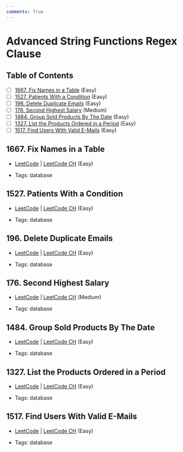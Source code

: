 ```yaml
---
comments: True
---
```


# Advanced String Functions Regex Clause

## Table of Contents

- [ ] [1667. Fix Names in a Table](https://leetcode.cn/problems/fix-names-in-a-table/) (Easy)
- [ ] [1527. Patients With a Condition](https://leetcode.cn/problems/patients-with-a-condition/) (Easy)
- [ ] [196. Delete Duplicate Emails](https://leetcode.cn/problems/delete-duplicate-emails/) (Easy)
- [ ] [176. Second Highest Salary](https://leetcode.cn/problems/second-highest-salary/) (Medium)
- [ ] [1484. Group Sold Products By The Date](https://leetcode.cn/problems/group-sold-products-by-the-date/) (Easy)
- [ ] [1327. List the Products Ordered in a Period](https://leetcode.cn/problems/list-the-products-ordered-in-a-period/) (Easy)
- [ ] [1517. Find Users With Valid E-Mails](https://leetcode.cn/problems/find-users-with-valid-e-mails/) (Easy)

## 1667. Fix Names in a Table

-   [LeetCode](https://leetcode.com/problems/fix-names-in-a-table/) | [LeetCode CH](https://leetcode.cn/problems/fix-names-in-a-table/) (Easy)

-   Tags: database


## 1527. Patients With a Condition

-   [LeetCode](https://leetcode.com/problems/patients-with-a-condition/) | [LeetCode CH](https://leetcode.cn/problems/patients-with-a-condition/) (Easy)

-   Tags: database


## 196. Delete Duplicate Emails

-   [LeetCode](https://leetcode.com/problems/delete-duplicate-emails/) | [LeetCode CH](https://leetcode.cn/problems/delete-duplicate-emails/) (Easy)

-   Tags: database


## 176. Second Highest Salary

-   [LeetCode](https://leetcode.com/problems/second-highest-salary/) | [LeetCode CH](https://leetcode.cn/problems/second-highest-salary/) (Medium)

-   Tags: database


## 1484. Group Sold Products By The Date

-   [LeetCode](https://leetcode.com/problems/group-sold-products-by-the-date/) | [LeetCode CH](https://leetcode.cn/problems/group-sold-products-by-the-date/) (Easy)

-   Tags: database


## 1327. List the Products Ordered in a Period

-   [LeetCode](https://leetcode.com/problems/list-the-products-ordered-in-a-period/) | [LeetCode CH](https://leetcode.cn/problems/list-the-products-ordered-in-a-period/) (Easy)

-   Tags: database


## 1517. Find Users With Valid E-Mails

-   [LeetCode](https://leetcode.com/problems/find-users-with-valid-e-mails/) | [LeetCode CH](https://leetcode.cn/problems/find-users-with-valid-e-mails/) (Easy)

-   Tags: database

